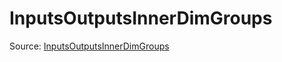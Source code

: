 # InputsOutputsInnerDimGroups

Source: [InputsOutputsInnerDimGroups](../../../csrc/scheduler/compile_time_info.h#L121)
